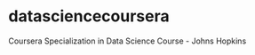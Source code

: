 datasciencecoursera
===================

Coursera Specialization in Data Science Course - Johns Hopkins
